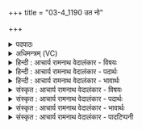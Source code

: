 +++
title = "03-4_1190 उत नो"

+++
<details><summary>पदपाठः</summary>

उत꣢। नः꣣। वा꣡ज꣢꣯सातये। वा꣡ज꣢꣯। सा꣣तये। प꣡व꣢꣯स्व। बृ꣣हतीः꣢। इ꣡षः꣢꣯। द्यु꣣म꣢त्। इ꣣न्दो। सुवी꣡र्य꣢म्। सु꣣। वी꣡र्य꣢꣯म्। ११९०।
</details>

<details><summary>अधिमन्त्रम् (VC)</summary>

- पवमानः सोमः
- असितः काश्यपो देवलो वा
- गायत्री
- षड्जः
</details>

<details><summary>हिन्दी : आचार्य रामनाथ वेदालंकार - विषयः</summary>

अगले मन्त्र में परमेश्वर से प्रार्थना की गयी है।
</details>

<details><summary>हिन्दी : आचार्य रामनाथ वेदालंकार - पदार्थः</summary>

पदार्थान्वय -  (उत)अब,हे(इन्दो)रस से भिगोनेवाले परमेश्वर!आप(वाजसातये)आत्मबल तथा मनोबल के प्रदानार्थ(नः)हमारे लिए(बृहतीः)महान्(इषः)अभीष्ट आनन्दरस की धाराओं को,तथा(द्युमत्)तेज से युक्त और(सुवीर्यम्)श्रेष्ठ वीर्य से युक्त ऐश्वर्य को(पवस्व)प्रवाहित करो ॥४॥
</details>

<details><summary>हिन्दी : आचार्य रामनाथ वेदालंकार - भावार्थः</summary>

भावार्थ -  जगदीश्वर ही आत्मबल,आनन्द,तेज और शक्ति का दिव्य स्रोत है ॥४॥
</details>

<details><summary>संस्कृत : आचार्य रामनाथ वेदालंकार - विषयः</summary>

अथ परमेश्वरः प्रार्थ्यते।
</details>

<details><summary>संस्कृत : आचार्य रामनाथ वेदालंकार - पदार्थः</summary>

पदार्थान्वय -  (उत)इदानीम् हे(इन्दो)रसक्लेदक परमेश्वर!त्वम्(वाजसातये)आत्मबलस्य मनोबलस्य च प्रदानाय(नः)अस्मभ्यम्(बृहतीः)महतीः(इषः)अभीष्टाः आनन्दरसधाराः, (द्युमत्)तेजोयुक्तम्(सुवीर्यम्)श्रेष्ठसामर्थ्ययुक्तं धनं च(पवस्व)प्रवाहय ॥४॥
</details>

<details><summary>संस्कृत : आचार्य रामनाथ वेदालंकार - भावार्थः</summary>

भावार्थ -  जगदीश्वर एवात्मबलस्यानन्दस्य तेजसः शक्तेश्च दिव्यं स्रोतो वर्तते ॥४॥
</details>

<details><summary>संस्कृत : आचार्य रामनाथ वेदालंकार - पादटिप्पनी</summary>

टिप्पनी -   १.ऋ० ९।१३।४।
</details>